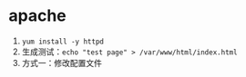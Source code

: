 # apache

1. `yum install -y httpd`
2. 生成测试：`echo "test page" > /var/www/html/index.html`
3. 方式一：修改配置文件

